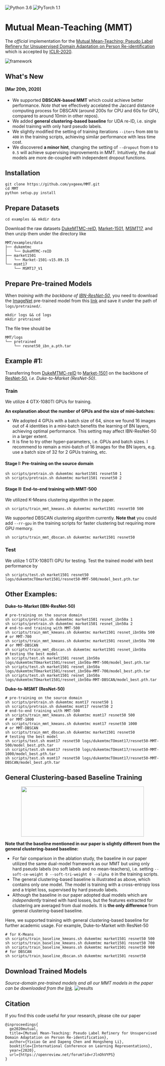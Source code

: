![Python 3.6](https://img.shields.io/badge/python-3.6-blue.svg)
![PyTorch 1.1](https://img.shields.io/badge/pytorch-1.1-yellow.svg)

# Mutual Mean-Teaching (MMT)

The *official* implementation for the [Mutual Mean-Teaching: Pseudo Label Refinery for Unsupervised Domain Adaptation on Person Re-identification](https://openreview.net/forum?id=rJlnOhVYPS) which is accepted by [ICLR-2020](https://iclr.cc).

![framework](figs/framework.png)

## What's New
#### [Mar 20th, 2020]
+ We supported **DBSCAN-based MMT** which could achieve better performance. *Note that* we effectively accelated the Jaccard distance computing process for DBSCAN (around 200s for CPU and 60s for GPU, compared to around 10min in other repos). 
+ We added **general clustering-based baseline** for UDA re-ID, i.e. single model training with only hard pseudo labels. 
+ We slightly modified the setting of training iterations `--iters` from  `800` to `400` in the training scripts, achieving similar performance with less time cost.
+ We discovered **a minor hint**, changing the setting of `--dropout` from `0` to `0.5` will achieve supervising improvements in MMT. Intuitively, the dual models are more de-coupled with independent dropout functions.

## Installation

```shell
git clone https://github.com/yxgeee/MMT.git
cd MMT
python setup.py install
```

## Prepare Datasets

```shell
cd examples && mkdir data
```
Download the raw datasets [DukeMTMC-reID](https://arxiv.org/abs/1609.01775), [Market-1501](https://www.cv-foundation.org/openaccess/content_iccv_2015/papers/Zheng_Scalable_Person_Re-Identification_ICCV_2015_paper.pdf), [MSMT17](https://arxiv.org/abs/1711.08565),
and then unzip them under the directory like
```
MMT/examples/data
├── dukemtmc
│   └── DukeMTMC-reID
├── market1501
│   └── Market-1501-v15.09.15
└── msmt17
    └── MSMT17_V1
```

## Prepare Pre-trained Models
When *training with the backbone of [IBN-ResNet-50](https://arxiv.org/abs/1807.09441)*, you need to download the [ImageNet](http://www.image-net.org/) pre-trained model from this [link](https://drive.google.com/drive/folders/1thS2B8UOSBi_cJX6zRy6YYRwz_nVFI_S) and save it under the path of `logs/pretrained/`.
```shell
mkdir logs && cd logs
mkdir pretrained
```
The file tree should be
```
MMT/logs
└── pretrained
    └── resnet50_ibn_a.pth.tar
```

## Example #1:
Transferring from [DukeMTMC-reID](https://arxiv.org/abs/1609.01775) to [Market-1501](https://www.cv-foundation.org/openaccess/content_iccv_2015/papers/Zheng_Scalable_Person_Re-Identification_ICCV_2015_paper.pdf) on the backbone of [ResNet-50](https://arxiv.org/abs/1512.03385), *i.e. Duke-to-Market (ResNet-50)*.

### Train
We utilize 4 GTX-1080TI GPUs for training.

**An explanation about the number of GPUs and the size of mini-batches:**
+ We adopted 4 GPUs with a batch size of 64, since we found 16 images out of 4 identities in a mini-batch benefits the learning of BN layers, achieving optimal performance. This setting may affect IBN-ResNet-50 in a larger extent.
+ It is fine to try other hyper-parameters, i.e. GPUs and batch sizes. I recommend to remain a mini-batch of 16 images for the BN layers, e.g. use a batch size of 32 for 2 GPUs training, etc.

#### Stage I: Pre-training on the source domain

```shell
sh scripts/pretrain.sh dukemtmc market1501 resnet50 1
sh scripts/pretrain.sh dukemtmc market1501 resnet50 2
```

#### Stage II: End-to-end training with MMT-500 
We utilized K-Means clustering algorithm in the paper.

```shell
sh scripts/train_mmt_kmeans.sh dukemtmc market1501 resnet50 500
```

We supported DBSCAN clustering algorithm currently.
**Note that** you could add `--rr-gpu` in the training scripts for faster clustering but requiring more GPU memory.

```shell
sh scripts/train_mmt_dbscan.sh dukemtmc market1501 resnet50
```

### Test
We utilize 1 GTX-1080TI GPU for testing.
Test the trained model with best performance by
```shell
sh scripts/test.sh market1501 resnet50 logs/dukemtmcTOmarket1501/resnet50-MMT-500/model_best.pth.tar
```



## Other Examples:
**Duke-to-Market (IBN-ResNet-50)**
```shell
# pre-training on the source domain
sh scripts/pretrain.sh dukemtmc market1501 resnet_ibn50a 1
sh scripts/pretrain.sh dukemtmc market1501 resnet_ibn50a 2
# end-to-end training with MMT-500
sh scripts/train_mmt_kmeans.sh dukemtmc market1501 resnet_ibn50a 500
# or MMT-700
sh scripts/train_mmt_kmeans.sh dukemtmc market1501 resnet_ibn50a 700
# or MMT-DBSCAN
sh scripts/train_mmt_dbscan.sh dukemtmc market1501 resnet_ibn50a 
# testing the best model
sh scripts/test.sh market1501 resnet_ibn50a logs/dukemtmcTOmarket1501/resnet_ibn50a-MMT-500/model_best.pth.tar
sh scripts/test.sh market1501 resnet_ibn50a logs/dukemtmcTOmarket1501/resnet_ibn50a-MMT-700/model_best.pth.tar
sh scripts/test.sh market1501 resnet_ibn50a logs/dukemtmcTOmarket1501/resnet_ibn50a-MMT-DBSCAN/model_best.pth.tar
```
**Duke-to-MSMT (ResNet-50)**
```shell
# pre-training on the source domain
sh scripts/pretrain.sh dukemtmc msmt17 resnet50 1
sh scripts/pretrain.sh dukemtmc msmt17 resnet50 2
# end-to-end training with MMT-500
sh scripts/train_mmt_kmeans.sh dukemtmc msmt17 resnet50 500
# or MMT-1000
sh scripts/train_mmt_kmeans.sh dukemtmc msmt17 resnet50 1000
# or MMT-DBSCAN
sh scripts/train_mmt_dbscan.sh dukemtmc market1501 resnet50 
# testing the best model
sh scripts/test.sh msmt17 resnet50 logs/dukemtmcTOmsmt17/resnet50-MMT-500/model_best.pth.tar
sh scripts/test.sh msmt17 resnet50 logs/dukemtmcTOmsmt17/resnet50-MMT-1000/model_best.pth.tar
sh scripts/test.sh msmt17 resnet50 logs/dukemtmcTOmsmt17/resnet50-MMT-DBSCAN/model_best.pth.tar
```

## General Clustering-based Baseline Training
<div align=center><img width="400" height="163" src="figs/baseline.png"/></div>

**Note that the baseline mentioned in our paper is slightly different from the general clustering-based baseline:**
+ For fair comparison in the ablation study, the baseline in our paper utilized the same dual-model framework as our MMT but using only hard pseudo labels (no soft labels and no mean-teachers), i.e. setting `--soft-ce-weight 0 --soft-tri-weight 0 --alpha 0` in the training scripts.
+ The general clustering-based baseline is illustrated as above, which contains only one model. The model is training with a cross-entropy loss and a triplet loss, supervised by hard pseudo labels.
+ Although the baseline in our paper adopted dual models which are *independently* trained with hard losses, but the features extracted for clustering are averaged from dual models. It is **the only difference** from general clustering-based baseline.

Here, we supported training with general clustering-based baseline for further academic usage.
For example, Duke-to-Market with ResNet-50
```shell
# for K-Means
sh scripts/train_baseline_kmeans.sh dukemtmc market1501 resnet50 500
sh scripts/train_baseline_kmeans.sh dukemtmc market1501 resnet50 700
sh scripts/train_baseline_kmeans.sh dukemtmc market1501 resnet50 900
# for DBSCAN
sh scripts/train_baseline_dbscan.sh dukemtmc market1501 resnet50 
```


## Download Trained Models
*Source-domain pre-trained models and all our MMT models in the paper can be downloaded from the [link](https://drive.google.com/open?id=1WC4JgbkaAr40uEew_JEqjUxgKIiIQx-W).*
![results](figs/results.png)


## Citation
If you find this code useful for your research, please cite our paper
```
@inproceedings{
  ge2020mutual,
  title={Mutual Mean-Teaching: Pseudo Label Refinery for Unsupervised Domain Adaptation on Person Re-identification},
  author={Yixiao Ge and Dapeng Chen and Hongsheng Li},
  booktitle={International Conference on Learning Representations},
  year={2020},
  url={https://openreview.net/forum?id=rJlnOhVYPS}
}
```
